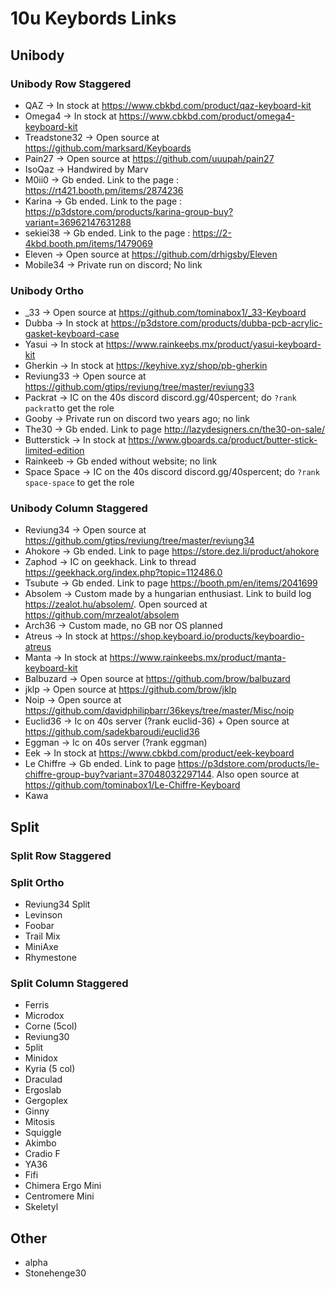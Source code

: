 # 10u Keybords Links

## Unibody 

### Unibody Row Staggered 

- QAZ -> In stock at https://www.cbkbd.com/product/qaz-keyboard-kit
- Omega4 -> In stock at  https://www.cbkbd.com/product/omega4-keyboard-kit
- Treadstone32 -> Open source at https://github.com/marksard/Keyboards
- Pain27 -> Open source at https://github.com/uuupah/pain27
- IsoQaz -> Handwired by Marv
- M0ii0 -> Gb ended. Link to the page : https://rt421.booth.pm/items/2874236
- Karina -> Gb ended. Link to the page : https://p3dstore.com/products/karina-group-buy?variant=36962147631288
- sekiei38 -> Gb ended. Link to the page : https://2-4kbd.booth.pm/items/1479069
- Eleven -> Open source at https://github.com/drhigsby/Eleven
- Mobile34 -> Private run on discord; No link

### Unibody Ortho 

- _33 -> Open source at https://github.com/tominabox1/_33-Keyboard
- Dubba -> In stock at https://p3dstore.com/products/dubba-pcb-acrylic-gasket-keyboard-case
- Yasui -> In stock at https://www.rainkeebs.mx/product/yasui-keyboard-kit
- Gherkin -> In stock at https://keyhive.xyz/shop/pb-gherkin
- Reviung33 -> Open source at https://github.com/gtips/reviung/tree/master/reviung33
- Packrat -> IC on the 40s discord discord.gg/40spercent; do `?rank packrat`to get the role
- Gooby -> Private run on discord two years ago; no link
- The30 -> Gb ended. Link to page http://lazydesigners.cn/the30-on-sale/
- Butterstick -> In stock at https://www.gboards.ca/product/butter-stick-limited-edition
- Rainkeeb -> Gb ended without website; no link
- Space Space -> IC on the 40s discord discord.gg/40spercent; do `?rank space-space` to get the role

### Unibody Column Staggered 

- Reviung34 -> Open source at https://github.com/gtips/reviung/tree/master/reviung34
- Ahokore -> Gb ended. Link to page  https://store.dez.li/product/ahokore
- Zaphod -> IC on geekhack. Link to thread  https://geekhack.org/index.php?topic=112486.0
- Tsubute -> Gb ended. Link to page https://booth.pm/en/items/2041699
- Absolem -> Custom made by a hungarian enthusiast. Link to build log https://zealot.hu/absolem/. Open sourced at https://github.com/mrzealot/absolem
- Arch36 -> Custom made, no GB nor OS planned
- Atreus -> In stock at https://shop.keyboard.io/products/keyboardio-atreus
- Manta -> In stock at https://www.rainkeebs.mx/product/manta-keyboard-kit
- Balbuzard -> Open source at https://github.com/brow/balbuzard
- jklp -> Open source at https://github.com/brow/jklp
- Noip -> Open source at https://github.com/davidphilipbarr/36keys/tree/master/Misc/noip
- Euclid36 -> Ic on 40s server (?rank euclid-36) + Open source at https://github.com/sadekbaroudi/euclid36
- Eggman -> Ic on 40s server (?rank eggman)
- Eek -> In stock at https://www.cbkbd.com/product/eek-keyboard
- Le Chiffre -> Gb ended. Link to page https://p3dstore.com/products/le-chiffre-group-buy?variant=37048032297144. Also open source at https://github.com/tominabox1/Le-Chiffre-Keyboard
- Kawa 

## Split 

### Split Row Staggered 

### Split Ortho 

- Reviung34 Split 
- Levinson 
- Foobar 
- Trail Mix 
- MiniAxe 
- Rhymestone  

### Split Column Staggered 

- Ferris  
- Microdox  
- Corne (5col)  
- Reviung30  
- 5plit  
- Minidox  
- Kyria (5 col)  
- Draculad  
- Ergoslab  
- Gergoplex  
- Ginny  
- Mitosis  
- Squiggle  
- Akimbo  
- Cradio F  
- YA36  
- Fifi  
- Chimera Ergo Mini  
- Centromere Mini  
- Skeletyl   

## Other 

- alpha  
- Stonehenge30  
